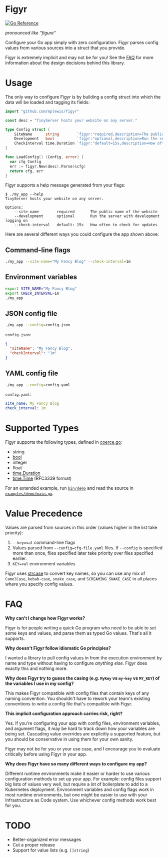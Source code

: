 # Figyr

[![Go Reference](https://pkg.go.dev/badge/github.com/mplewis/figyr.svg)](https://pkg.go.dev/github.com/mplewis/figyr)

_pronounced like "figure"_

Configure your Go app simply with zero configuration. Figyr parses config values
from various sources into a struct that you provide.

Figyr is extremely implicit and may not be for you! See the [FAQ](#faq) for more
information about the design decisions behind this library.

# Usage

The only way to configure Figyr is by building a config struct into which the
data will be loaded and tagging its fields:

```go
import "github.com/mplewis/figyr"

const desc = "TinyServer hosts your website on any server."

type Config struct {
	SiteName      string        `figyr:"required,description=The public name of the website"`
	Development   bool          `figyr:"optional,description=Run the server with development logging on"`
	CheckInterval time.Duration `figyr:"default=15s,description=How often to check for updates"`
}

func LoadConfig() (Config, error) {
  var cfg Config
  err := figyr.New(desc).Parse(&cfg)
  return cfg, err
}
```

Figyr supports a help message generated from your flags:

```
$ ./my_app --help
TinyServer hosts your website on any server.

Options:
    --site-name        required       The public name of the website
    --development      optional       Run the server with development logging on
    --check-interval   default: 15s   How often to check for updates
```

Here are several different ways you could configure the app shown above:

## Command-line flags

```sh
./my_app --site-name="My Fancy Blog" --check-interval=1m
```

## Environment variables

```sh
export SITE_NAME="My Fancy Blog"
export CHECK_INTERVAL=1m
./my_app
```

## JSON config file

```sh
./my_app --config=config.json
```

`config.json`:

```json
{
  "siteName": "My Fancy Blog",
  "checkInterval": "1m"
}
```

## YAML config file

```sh
./my_app --config=config.yaml
```

`config.yaml`:

```yaml
site_name: My Fancy Blog
check_interval: 1m
```

# Supported Types

Figyr supports the following types, defined in [coerce.go](refparse/coerce.go):

- string
- [bool](https://pkg.go.dev/strconv#ParseBool)
- integer
- float
- [time.Duration](https://pkg.go.dev/time#ParseDuration)
- [time.Time](https://pkg.go.dev/time#RFC3339) (RFC3339 format)

For an extended example, run [`bin/demo`](bin/demo) and read the source in
[`examples/demo/main.go`](examples/demo/main.go).

# Value Precedence

Values are parsed from sources in this order (values higher in the list take
priority):

1. `--key=val` command-line flags
2. Values parsed from `--config=cfg-file.yaml` files. If `--config` is specified
   more than once, files specified later take priority over files specified
   earlier.
3. `KEY=val` environment variables

Figyr uses [strcase](https://github.com/iancoleman/strcase) to convert key
names, so you can use any mix of `CamelCase`, `kebab-case`, `snake_case`, and
`SCREAMING_SNAKE_CASE` in all places where you specify config values.

# FAQ

**Why can't I change how Figyr works?**

Figyr is for people writing a quick Go program who need to be able to set some
keys and values, and parse them as typed Go values. That's all it supports.

**Why doesn't Figyr follow idiomatic Go principles?**

I wanted a library to pull config values in from the execution environment by
name and type without having to configure _anything else._ Figyr does exactly
this and nothing more.

**Why does Figyr try to guess the casing (e.g. `MyKey` vs `my-key` vs `MY_KEY`)
of the variables I use in my config?**

This makes Figyr compatible with config files that contain keys of any naming
convention. You shouldn't have to rework your team's existing conventions to
write a config file that's compatible with Figyr.

**This implicit configuration approach carries risk, right?**

Yes. If you're configuring your app with config files, environment variables,
and argument flags, it may be hard to track down how your variables are being
set. Cascading value overrides are explicitly a supported feature, but you
should be conservative in using them for your own sanity.

Figyr may not be for you or your use case, and I encourage you to evaluate
critically before using Figyr in your app.

**Why does Figyr have so many different ways to configure my app?**

Different runtime environments make it easier or harder to use various
configuration methods to set up your app. For example: config files support big
lists of values very well, but require a lot of boilerplate to add to a
Kubernetes deployment. Environment variables and config flags work in most
runtime environments, but one might be easier to use with your Infrastructure as
Code system. Use whichever config methods work best for you.

# TODO

- Better-organized error messages
- Cut a proper release
- Support for value lists (e.g. `[]string`)
